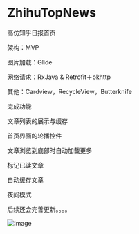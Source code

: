 # ZhihuTopNews
高仿知乎日报首页

架构：MVP

图片加载：Glide

网络请求：RxJava & Retrofit＋okhttp

其他：Cardview，RecycleView，Butterknife


完成功能

文章列表的展示与缓存


首页界面的轮播控件

文章浏览到底部时自动加载更多

标记已读文章

自动缓存文章

夜间模式

后续还会完善更新。。。。


![image](https://github.com/cdwgithub/ZhihuTopNews/blob/master/screenshots/1.png)
